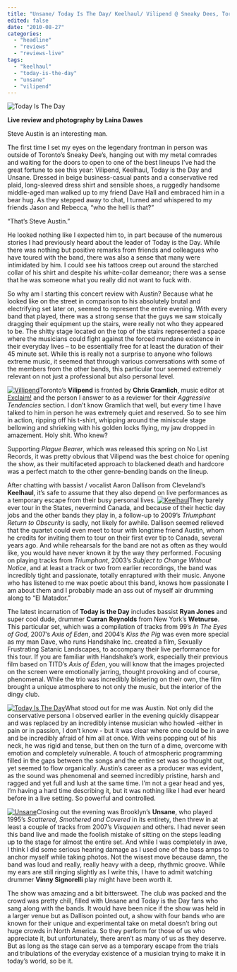 ```yaml
---
title: "Unsane/ Today Is The Day/ Keelhaul/ Vilipend @ Sneaky Dees, Toronto ON, August 22, 2010"
edited: false
date: "2010-08-27"
categories:
  - "headline"
  - "reviews"
  - "reviews-live"
tags:
  - "keelhaul"
  - "today-is-the-day"
  - "unsane"
  - "vilipend"
---
```


![](http://www.hellbound.ca/wp-content/uploads/2010/08/titd_top.jpg "Today Is The Day")

**Live review and photography by Laina Dawes**

Steve Austin is an interesting man.

The first time I set my eyes on the legendary frontman in person was outside of Toronto’s Sneaky Dee’s, hanging out with my metal comrades and waiting for the doors to open to one of the best lineups I’ve had the great fortune to see this year: Vilipend, Keelhaul, Today is the Day and Unsane. Dressed in beige business-casual pants and a conservative red plaid, long-sleeved dress shirt and sensible shoes, a ruggedly handsome middle-aged man walked up to my friend Dave Hall and embraced him in a bear hug. As they stepped away to chat, I turned and whispered to my friends Jason and Rebecca, “who the hell is that?”

“That’s Steve Austin.”

He looked nothing like I expected him to, in part because of the numerous stories I had previously heard about the leader of Today is the Day. While there was nothing but positive remarks from friends and colleagues who have toured with the band, there was also a sense that many were intimidated by him. I could see his tattoos creep out around the starched collar of his shirt and despite his white-collar demeanor; there was a sense that he was someone what you really did not want to fuck with.

So why am I starting this concert review with Austin? Because what he looked like on the street in comparison to his absolutely brutal and electrifying set later on, seemed to represent the entire evening. With every band that played, there was a strong sense that the guys we saw stoically dragging their equipment up the stairs, were really not who they appeared to be. The shitty stage located on the top of the stairs represented a space where the musicians could fight against the forced mundane existence in their everyday lives – to be essentially free for at least the duration of their 45 minute set. While this is really not a surprise to anyone who follows extreme music, it seemed that through various conversations with some of the members from the other bands, this particular tour seemed extremely relevant on not just a professional but also personal level.

[![](http://www.hellbound.ca/wp-content/uploads/2010/08/villipend.jpg "Villipend")](http://www.hellbound.ca/wp-content/uploads/2010/08/villipend_big.jpg)Toronto’s **Vilipend** is fronted by **Chris Gramlich**, music editor at [Exclaim!](http://www.exclaim.ca) and the person I answer to as a reviewer for their _Aggressive Tendencies_ section. I don’t know Gramlich that well, but every time I have talked to him in person he was extremely quiet and reserved. So to see him in action, ripping off his t-shirt, whipping around the miniscule stage bellowing and shrieking with his golden locks flying, my jaw dropped in amazement. Holy shit. Who knew?

Supporting _Plague Bearer_, which was released this spring on No List Records, it was pretty obvious that Vilipend was the best choice for opening the show, as their multifaceted approach to blackened death and hardcore was a perfect match to the other genre-bending bands on the lineup.

After chatting with bassist / vocalist Aaron Dallison from Cleveland’s **Keelhaul**, it’s safe to assume that they also depend on live performances as a temporary escape from their busy personal lives. [![](http://www.hellbound.ca/wp-content/uploads/2010/08/keelhaul.jpg "Keelhaul")](http://www.hellbound.ca/wp-content/uploads/2010/08/keelhaul_big.jpg)They barely ever tour in the States, nevermind Canada, and because of their hectic day jobs and the other bands they play in, a follow-up to 2009’s _Triumphant Return to_ _Obscurity_ is sadly, not likely for awhile. Dallison seemed relieved that the quartet could even meet to tour with longtime friend Austin, whom he credits for inviting them to tour on their first ever tip to Canada, several years ago. And while rehearsals for the band are not as often as they would like, you would have never known it by the way they performed. Focusing on playing tracks from _Triumphant_, 2003’s _Subject to Change Without Notice_, and at least a track or two from earlier recordings, the band was incredibly tight and passionate, totally enraptured with their music. Anyone who has listened to me wax poetic about this band, knows how passionate I am about them and I probably made an ass out of myself air drumming along to “El Matador.”

The latest incarnation of **Today is the Day** includes bassist **Ryan Jones** and super cool dude, drummer **Curran** **Reynolds** from New York’s **Wetnurse**. This particular set, which was a compilation of tracks from 99’s _In The Eyes of God_, 2007’s _Axis of Eden_, and 2004’s _Kiss the Pig_ was even more special as my man Dave, who runs Handshake Inc. created a film, Sexually Frustrating Satanic Landscapes, to accompany their live performance for this tour. If you are familiar with Handshake’s work, especially their previous film based on TITD’s _Axis of Eden_, you will know that the images projected on the screen were emotionally jarring, thought provoking and of course, phenomenal. While the trio was incredibly blistering on their own, the film brought a unique atmosphere to not only the music, but the interior of the dingy club.

[![](http://www.hellbound.ca/wp-content/uploads/2010/08/titd.jpg "Today Is The Day")](http://www.hellbound.ca/wp-content/uploads/2010/08/titd_big.jpg)What stood out for me was Austin. Not only did the conservative persona I observed earlier in the evening quickly disappear and was replaced by an incredibly intense musician who howled -either in pain or in passion, I don’t know - but it was clear where one could be in awe and be incredibly afraid of him all at once. With veins popping out of his neck, he was rigid and tense, but then on the turn of a dime, overcome with emotion and completely vulnerable. A touch of atmospheric programming filled in the gaps between the songs and the entire set was so thought out, yet seemed to flow organically. Austin’s career as a producer was evident, as the sound was phenomenal and seemed incredibly pristine, harsh and ragged and yet full and lush at the same time. I’m not a gear head and yes, I’m having a hard time describing it, but it was nothing like I had ever heard before in a live setting. So powerful and controlled.

[![](http://www.hellbound.ca/wp-content/uploads/2010/08/unsane.jpg "Unsane")](http://www.hellbound.ca/wp-content/uploads/2010/08/unsane_big.jpg)Closing out the evening was Brooklyn’s **Unsane**, who played 1995’s _Scattered, Smothered and Covered_ in its entirety, then threw in at least a couple of tracks from 2007’s _Visqueen_ and others. I had never seen this band live and made the foolish mistake of sitting on the steps leading up to the stage for almost the entire set. And while I was completely in awe, I think I did some serious hearing damage as I used one of the bass amps to anchor myself while taking photos. Not the wisest move because damn, the band was loud and really, really heavy with a deep, rhythmic groove. While my ears are still ringing slightly as I write this, I have to admit watching drummer **Vinny Signorelli** play might have been worth it.

The show was amazing and a bit bittersweet. The club was packed and the crowd was pretty chill, filled with Unsane and Today is the Day fans who sang along with the bands. It would have been nice if the show was held in a larger venue but as Dallison pointed out, a show with four bands who are known for their unique and experimental take on metal doesn’t bring out huge crowds in North America. So they perform for those of us who appreciate it, but unfortunately, there aren’t as many of us as they deserve. But as long as the stage can serve as a temporary escape from the trials and tribulations of the everyday existence of a musician trying to make it in today’s world, so be it.
